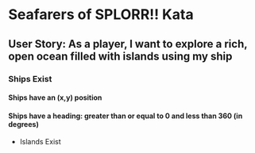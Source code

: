 # Seafarers of SPLORR!! Kata

## User Story: As a player, I want to explore a rich, open ocean filled with islands using my ship

### Ships Exist

#### Ships have an (x,y) position

#### Ships have a heading: greater than or equal to 0 and less than 360 (in degrees)


* Islands Exist
